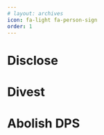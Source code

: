 ```yaml
---
# layout: archives
icon: fa-light fa-person-sign
order: 1
---
```


# Disclose
# Divest
# Abolish DPS
